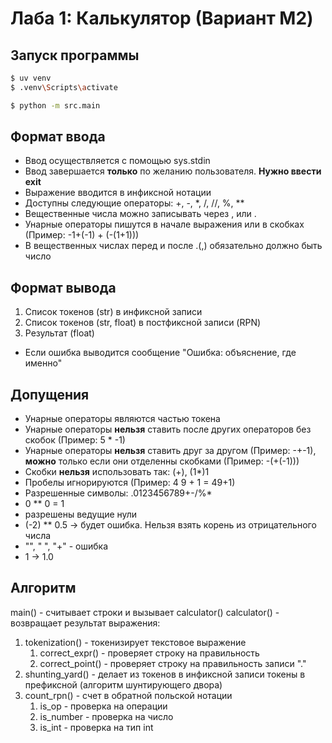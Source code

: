 # Лаба 1: Калькулятор (Вариант M2)

## Запуск программы
```bash
$ uv venv
$ .venv\Scripts\activate

$ python -m src.main
```

## Формат ввода
* Ввод осуществляется с помощью sys.stdin
* Ввод завершается **только** по желанию пользователя. **Нужно ввести exit**
* Выражение вводится в инфиксной нотации
* Доступны следующие операторы: +, -, *, /, //, %, **
* Вещественные числа можно записывать через , или .
* Унарные операторы пишутся в начале выражения или в скобках (Пример: -1+(-1) + (-(1+1)))
* В вещественных числах перед и после .(,) обязательно должно быть число

## Формат вывода
1. Cписок токенов (str) в инфиксной записи
2. Список токенов (str, float) в постфиксной записи (RPN)
3. Результат (float)
* Если ошибка выводится сообщение "Ошибка: объяснение, где именно"

## Допущения
* Унарные операторы являются частью токена
* Унарные операторы **нельзя** ставить после других операторов без скобок (Пример: 5 * -1)
* Унарные операторы **нельзя** ставить друг за другом (Пример: -+-1), **можно** только если они отделенны скобками (Пример: -(+(-1)))
* Скобки **нельзя** использовать так: (+), (1*)1
* Пробелы игнорируются (Пример: 4   9 + 1 = 49+1)
* Разрешенные символы: .0123456789+-/%*
* 0 ** 0 = 1
* разрешены ведущие нули
* (-2) ** 0.5 -> будет ошибка. Нельзя взять корень из отрицательного числа
* "", "   ", "+" - ошибка
* 1 -> 1.0

## Алгоритм
main() - считывает строки и вызывает calculator()
calculator() - возвращает результат выражения:
1. tokenization() - токенизирует текстовое выражение
    1. correct_expr() - проверяет строку на правильность
    2. correct_point() - проверяет строку на правильность записи "."
2. shunting_yard() - делает из токенов в инфиксной записи токены в префиксной (алгоритм шунтирующего двора)
3. count_rpn() - счет в обратной польской нотации
    1. is_op - проверка на операции
    2. is_number - проверка на число
    3. is_int - проверка на тип int
